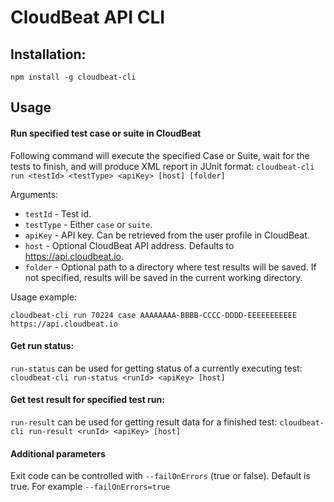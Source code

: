 
# CloudBeat API CLI

## Installation:
```npm install -g cloudbeat-cli```

## Usage

#### Run specified test case or suite in CloudBeat
Following command will execute the specified Case or Suite, wait for the tests to finish, and will produce XML report in JUnit format: 
```cloudbeat-cli run <testId> <testType> <apiKey> [host] [folder]```

Arguments:

* `testId` - Test id.
* `testType` - Either `case` or `suite`.
* `apiKey` - API key. Can be retrieved from the user profile in CloudBeat.
* `host` - Optional CloudBeat API address. Defaults to https://api.cloudbeat.io.
* `folder` - Optional path to a directory where test results will be saved. If not specified, results will be saved in the current working directory.

Usage example:

`cloudbeat-cli run 70224 case AAAAAAAA-BBBB-CCCC-DDDD-EEEEEEEEEEE https://api.cloudbeat.io`

#### Get run status:
`run-status` can be used for getting status of a currently executing test:
```cloudbeat-cli run-status <runId> <apiKey> [host]```

#### Get test result for specified test run:
`run-result` can be used for getting result data for a finished test:
```cloudbeat-cli run-result <runId> <apiKey> [host]```

#### Additional parameters

Exit code can be controlled with `--failOnErrors` (true or false). Default is true.
For example `--failOnErrors=true`
